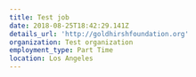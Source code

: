 ```yaml
---
title: Test job
date: 2018-08-25T18:42:29.141Z
details_url: 'http://goldhirshfoundation.org'
organization: Test organization
employment_type: Part Time
location: Los Angeles
---
```


